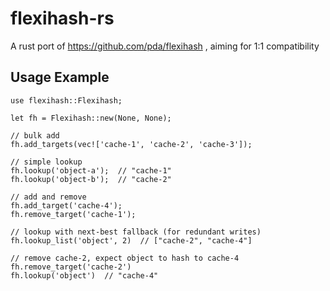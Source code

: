 flexihash-rs
============

A rust port of https://github.com/pda/flexihash , aiming for 1:1 compatibility


Usage Example
-------------

```
use flexihash::Flexihash;

let fh = Flexihash::new(None, None);

// bulk add
fh.add_targets(vec!['cache-1', 'cache-2', 'cache-3']);

// simple lookup
fh.lookup('object-a');  // "cache-1"
fh.lookup('object-b');  // "cache-2"

// add and remove
fh.add_target('cache-4');
fh.remove_target('cache-1');

// lookup with next-best fallback (for redundant writes)
fh.lookup_list('object', 2)  // ["cache-2", "cache-4"]

// remove cache-2, expect object to hash to cache-4
fh.remove_target('cache-2')
fh.lookup('object')  // "cache-4"
```
